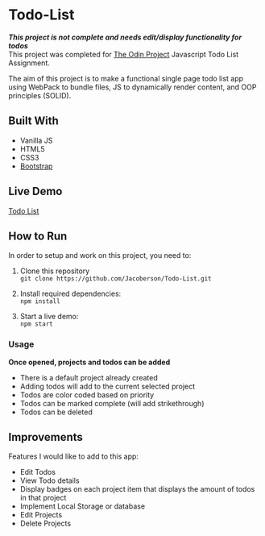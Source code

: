 # Todo-List
***This project is not complete and needs edit/display functionality for todos***  
This project was completed for [The Odin Project](https://www.theodinproject.com/) Javascript Todo List Assignment.  

The aim of this project is to make a functional single page todo list app using WebPack to bundle files, JS to dynamically render content, and OOP principles (SOLID).  

## Built With
* Vanilla JS
* HTML5
* CSS3
* [Bootstrap](https://getbootstrap.com/)

## Live Demo
[Todo List](https://jacoberson.github.io/Todo-List/)

## How to Run
In order to setup and work on this project, you need to:
1. Clone this repository  
   `git clone https://github.com/Jacoberson/Todo-List.git`
   
2. Install required dependencies:  
   `npm install`
   
3. Start a live demo:  
   `npm start`

### Usage
**Once opened, projects and todos can be added**
* There is a default project already created
* Adding todos will add to the current selected project
* Todos are color coded based on priority
* Todos can be marked complete (will add strikethrough)
* Todos can be deleted

## Improvements
Features I would like to add to this app:
* Edit Todos
* View Todo details
* Display badges on each project item that displays the amount of todos in that project
* Implement Local Storage or database
* Edit Projects
* Delete Projects
